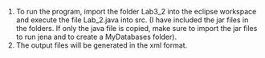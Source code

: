 1. To run the program, import the folder Lab3_2 into the eclipse workspace and execute the file Lab_2.java into src. (I have included the jar files in the folders. If only the java file is copied, make sure to import the jar files to run jena and to create a MyDatabases folder).
2. The output files will be generated in the xml format.
  
